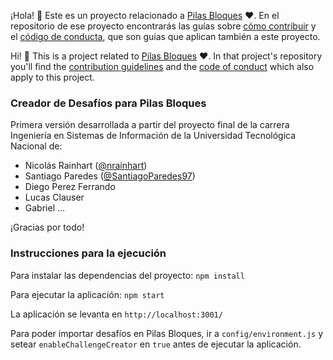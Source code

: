 
¡Hola! :vulcan_salute: Este es un proyecto relacionado a [Pilas Bloques](https://pilasbloques.program.ar) :heart:. En el repositorio de ese proyecto encontrarás las guías sobre [cómo contribuir](https://github.com/Program-AR/pilas-bloques-app/blob/develop/CONTRIBUTING.md) y el [código de conducta](https://github.com/Program-AR/pilas-bloques-app/blob/develop/CODE_OF_CONDUCT.md), que son guías que aplican también a este proyecto.

Hi! :vulcan_salute: This is a project related to [Pilas Bloques](https://pilasbloques.program.ar) :heart:. In that project's repository you'll find the [contribution guidelines](https://github.com/Program-AR/pilas-bloques-app/blob/develop/CONTRIBUTING_en.md) and the [code of conduct](https://github.com/Program-AR/pilas-bloques-app/blob/develop/CODE_OF_CONDUCT_en.md) which also apply to this project.

### Creador de Desafíos para Pilas Bloques

Primera versión desarrollada a partir del proyecto final de la carrera Ingeniería en Sistemas de Información de la Universidad Tecnológica Nacional de:
- Nicolás Rainhart ([@nrainhart](https://github.com/nrainhart))
- Santiago Paredes ([@SantiagoParedes97](https://github.com/SantiagoParedes97))
- Diego Perez Ferrando
- Lucas Clauser
- Gabriel ...

¡Gracias por todo!


### Instrucciones para la ejecución

Para instalar las dependencias del proyecto: `npm install`

Para ejecutar la aplicación: `npm start`

La aplicación se levanta en `http://localhost:3001/`

Para poder importar desafíos en Pilas Bloques, ir a `config/environment.js` y setear `enableChallengeCreator` 
en `true` antes de ejecutar la aplicación.
